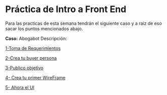 
# Práctica de Intro a Front End

Para las practicas de esta semana tendrán el siguiente caso y a raiz de eso sacar los puntos mencionados abajo.

**Caso:** Abogabot Descripción:

[1-Toma de Requerimientos](https://github.com/ErickOrtiz0298/MissionFrontEndErickOrtiz/blob/main/01-Intro/1.-Requerimientos.doc)

[2-Crea tu buyer persona](https://github.com/ErickOrtiz0298/MissionFrontEndErickOrtiz/blob/main/01-Intro/2.-persona.pdf) 

[3-Publico objetivo](https://miro.com/app/board/uXjVPRbI7tk=/)

[4- Crea tu primer WireFrame](https://miro.com/app/board/uXjVPQxCaSE=/)

[5- Ahora el UI](https://www.figma.com/file/36jM2JgEKk5DAORIoEpux1/UI-Abogabot?node-id=0%3A1)
